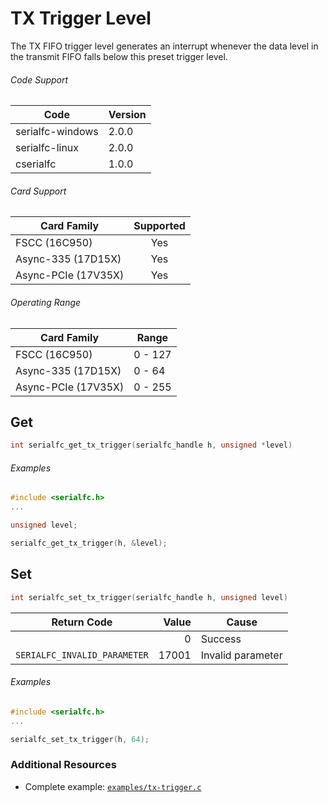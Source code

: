 # TX Trigger Level

The TX FIFO trigger level generates an interrupt whenever the data level in the transmit FIFO falls below this preset trigger level.

###### Code Support
| Code | Version |
| ---- | ------- |
| serialfc-windows | 2.0.0 |
| serialfc-linux | 2.0.0 |
| cserialfc | 1.0.0 |

###### Card Support
| Card Family | Supported |
| ----------- |:-----:|
| FSCC (16C950) | Yes |
| Async-335 (17D15X) | Yes |
| Async-PCIe (17V35X) | Yes |

###### Operating Range
| Card Family | Range |
| ----------- | ----- |
| FSCC (16C950) | 0 - 127 |
| Async-335 (17D15X) | 0 - 64 |
| Async-PCIe (17V35X) | 0 - 255 |


## Get
```c
int serialfc_get_tx_trigger(serialfc_handle h, unsigned *level)
```

###### Examples
```c
#include <serialfc.h>
...

unsigned level;

serialfc_get_tx_trigger(h, &level);
```


## Set
```c
int serialfc_set_tx_trigger(serialfc_handle h, unsigned level)
```

| Return Code | Value | Cause |
| ----------- | -----:| ----- |
| | 0 | Success |
| `SERIALFC_INVALID_PARAMETER` | 17001 | Invalid parameter |

###### Examples
```c
#include <serialfc.h>
...

serialfc_set_tx_trigger(h, 64);
```


### Additional Resources
- Complete example: [`examples/tx-trigger.c`](../examples/tx-trigger.c)
